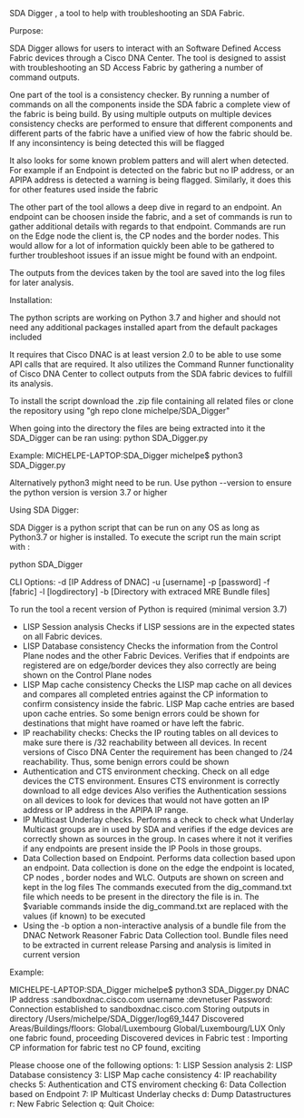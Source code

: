 SDA Digger , a tool to help with troubleshooting an SDA Fabric.

Purpose:

SDA Digger allows for users to interact with an Software Defined Access Fabric devices
through a Cisco DNA Center. The tool is designed to assist with troubleshooting
an SD Access Fabric by gathering a number of command outputs. 

One part of the tool is a consistency checker. By running a number of commands on 
all the components inside the SDA fabric a complete view of the fabric is being
build. By using multiple outputs on multiple devices consistency checks are performed
to ensure that different components and different parts of the fabric have a unified
view of how the fabric should be. If any inconsintency is being detected this will be flagged

It also looks for some known problem patters and will alert when detected. For example
if an Endpoint is detected on the fabric but no IP address, or an APIPA address is detected
a warning is being flagged. Similarly, it does this for other features used inside
the fabric

The other part of the tool allows a deep dive in regard to an endpoint. An endpoint
can be choosen inside the fabric, and a set of commands is run to gather additional
details with regards to that endpoint. Commands are run on the Edge node the client is,
the CP nodes and the border nodes. This would allow for a lot of information quickly been
able to be gathered to further troubleshoot issues if an issue might be found with an endpoint.

The outputs from the devices taken by the tool are saved into the log files for later analysis.

Installation:

The python scripts are working on Python 3.7 and higher and should not need
any additional packages installed apart from the default packages included

It requires that Cisco DNAC is at least version 2.0 to be able to use some API calls
that are required. It also utilizes the Command Runner functionality of Cisco DNA Center
to collect outputs from the SDA fabric devices to fulfill its analysis.

To install the script download the .zip file containing all related files or clone
the repository using "gh repo clone michelpe/SDA_Digger"

When going into the directory the files are being extracted into it the SDA_Digger can be ran
using: python SDA_Digger.py

Example:
MICHELPE-LAPTOP:SDA_Digger michelpe$ python3 SDA_Digger.py 

Alternatively python3 might need to be run. Use python --version to ensure the python version 
is version 3.7 or higher

Using SDA Digger:

SDA Digger is a python script that can be run on any OS as long as Python3.7 or higher is 
installed. To execute the script run the main script with :

python SDA_Digger 

CLI Options:
-d [IP Address of DNAC]
-u [username]
-p [password] 
-f [fabric] 
-l [logdirectory]
-b [Directory with extraced MRE Bundle files]

To run the tool a recent version of Python is required (minimal version 3.7)

- LISP Session analysis
  Checks if LISP sessions are in the expected states on all Fabric devices.
- LISP Database consistency
  Checks the information from the Control Plane nodes and the other Fabric Devices.
  Verifies that if endpoints are registered are on edge/border devices they also correctly
  are being shown on the Control Plane nodes
- LISP Map cache consistency
  Checks the LISP map cache on all devices and compares all completed entries
  against the CP information to confirm consistency inside the fabric.
  LISP Map cache entries are based upon cache entries. So some benign errors could be shown
  for destinations that might have roamed or have left the fabric.
- IP reachability checks:
  Checks the IP routing tables on all devices to make sure there is /32 reachability
  between all devices. In recent versions of Cisco DNA Center the requirement has been
  changed to /24 reachability. Thus, some benign errors could be shown 
- Authentication and CTS environment checking.
  Check on all edge devices the CTS environment. 
  Ensures CTS environment is correctly download to all edge devices
  Also verifies the Authentication sessions on all devices to look for devices
  that would not have gotten an IP address or  IP address in the APIPA IP range.
- IP Multicast Underlay checks.
  Performs a check to check what Underlay Multicast groups are in used
  by SDA and verifies if the edge devices are correctly shown as sources
  in the group. In cases where it not it verifies if any endpoints
  are present inside the IP Pools in those groups.    
- Data Collection based on Endpoint.
  Performs data collection based upon an endpoint. Data collection is done on 
  the edge the endpoint is located, CP nodes , border nodes and WLC. 
  Outputs are shown on screen and kept in the log files
  The commands executed from the dig_command.txt file which needs to be present 
  in the directory the file is in. The $variable commands inside the dig_command.txt
  are replaced with the values (if known) to be executed
- Using the -b option a non-interactive analysis of a bundle file
  from the DNAC Network Reasoner Fabric Data Collection tool. 
  Bundle files need to be extracted in current release
  Parsing and analysis is limited in current version
  

Example:

MICHELPE-LAPTOP:SDA_Digger michelpe$ python3 SDA_Digger.py 
DNAC IP address :sandboxdnac.cisco.com
username :devnetuser
Password: 
Connection established to sandboxdnac.cisco.com
Storing outputs in directory /Users/michelpe/SDA_Digger/log69_1447
Discovered Areas/Buildings/floors:
Global/Luxembourg
Global/Luxembourg/LUX
Only one fabric found, proceeding
Discovered devices in Fabric test :
Importing CP information for fabric test
no CP found, exciting



Please choose one of the following options:
1: LISP Session analysis
2: LISP Database consistency
3: LISP Map cache consistency
4: IP reachability checks
5: Authentication and CTS enviroment checking
6: Data Collection based on Endpoint
7: IP Multicast Underlay checks
d: Dump Datastructures
r: New Fabric Selection
q: Quit
Choice:
